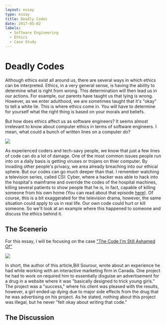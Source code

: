 ```yaml
---
layout: essay
type: essay
title: Deadly Codes
date: 2017-05-02
labels:
  - Software Engineering
  - Ethics
  - Case Study
---
```


# Deadly Codes

Although ethics exist all around us, there are several ways in which ethics can be interpreted. Ethics, in a very general sense, is having the ability to determine what is right from wrong. This determination will then lead us in our actions. For example, our parents have taught us that lying is wrong. However, as we enter adulthood,  we are sometimes taught that it's "okay" to tell a white lie. This is where ethics come in. You will have to determine for yourself what the right thing is based on your morals and beliefs. 

But how does ethics affect us as software engineers? It seems almost irrelevant to know about computer ethics in terms of software engineers. I mean, what could a bunch of written lines on a computer do? 

<img class="ui centered image" src="https://rjanecagatiniobrohade.files.wordpress.com/2015/01/can-stock-photo_csp11714765.jpg">

As experienced coders and tech-savy people, we know that just a few lines of code can do a lot of damage. One of the most common issues people run into on a daily basis is getting viruses or trojans on thier computer. By invading other people's privacy, we area already breaching into our ethical sphere. But our codes can go much deeper than that. I remember watching a television series, called CSI: Cyber, where a hacker was able to hack into the hospital's mainframe and override the codes of the hospital machines, killing several patients to show people that he is, in fact, capable of killing someone from his own home (You can read about that episode [here](http://www.imdb.com/title/tt5028902/)). Of course, this is a bit exaggerated for the television drama, however, the same situation could apply to us in real life. Our own code could hurt or kill someone. So we'll look at an example where this happened to someone and discuss the ethics behind it. 

## The Scenerio

For this essay, I will be focusing on the case ["The Code I'm Still Ashamed Of"](https://medium.freecodecamp.com/the-code-im-still-ashamed-of-e4c021dff55e)

<img class="ui centered image" src="https://cdn-images-1.medium.com/max/800/1*UcpODv1lxR_Bt3MyaOvYWA.jpeg">

In short, the author of this article,Bill Sourour, wrote about an experience he had while working with an interactive marketing firm in Canada. One project he had to work on required him to essentially disguise an advertisement for a drug in a website where it was "basically designed to trick young girls." The project was a "success," where his client was pleased with the results, however, a girl ended up dying due to major side effects from the drug that he was advertising on his project. As he stated, nothing about this project was illegal, but he never "felt okay about writing that code." 

## The Discussion



                                                                                                                                                                                                                                                                                                                                                                                                                     
